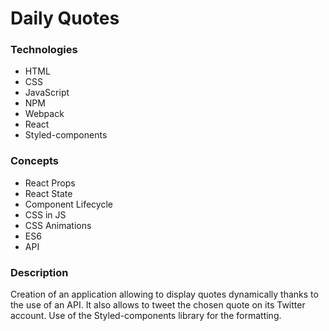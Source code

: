 # Daily Quotes


### Technologies 

- HTML
- CSS
- JavaScript
- NPM
- Webpack
- React
- Styled-components


### Concepts

- React Props
- React State
- Component Lifecycle
- CSS in JS
- CSS Animations
- ES6
- API
  

### Description

Creation of an application allowing to display quotes dynamically thanks to the use of an API. It also allows to tweet the chosen quote on its Twitter account. Use of the Styled-components library for the formatting.